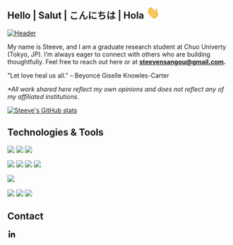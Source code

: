 <!--Title-->
## Hello | Salut | こんにちは | Hola <img src="wave.gif" width="30px">
 

<!--Header-->
[![Header](https://media.licdn.com/dms/image/v2/D5616AQFjeKJhRzWWgQ/profile-displaybackgroundimage-shrink_350_1400/profile-displaybackgroundimage-shrink_350_1400/0/1720402054591?e=1763596800&v=beta&t=ug4Ufel4oTloRhPDvT6X6oFtAxeqzcwAUwwoSedxxqg)]([https://some-url.dev/](https://www.linkedin.com/in/steeve-nsangou-572341241/))
<!--
**SGNILC/SGNILC** is a ✨ _special_ ✨ repository because its `README.md` (this file) appears on your GitHub profile.
![javascript](https://![wave](https://github.com/user-attachments/assets/9366eeb9-df40-4bae-bab0-5f7ea1ae6767)
github.com/user-attachments/assets/1ec1dfda-a55f-4f65-899b-2706a443fffe)

Here are some ideas to get you started:
![javascript](https://github.com/user-attachments/assets/6938a8c7-0ff4-457f-9ff3-7a269a2e0577)
<img width="1584" height="396" alt="Black Liquid Minimalist Daily Quotes LinkedIn Banner" src="https://github.com/user-attachments/assets/ea4e4e58-0e31-4f4c-ab2f-f25f84b19652" />

- 🔭 I’m currently working on ...
- 🌱 I’m currently learning ...
- 👯 I’m looking to collaborate on ...
- 🤔 I’m looking for help with ...
- 💬 Ask me about ...
- 📫 How to reach me: ...
- 😄 Pronouns: ...
- ⚡ Fun fact: ...
-->
<!--Introduction-->
<!-- Icons -->
My name is Steeve, and I am a graduate research student at Chuo Univerty (Tokyo, JP). I’m always eager to connect with others who are building thoughtfully. Feel free to reach out here or at <b>steevensangou@gmail.com.</b>

"Let love heal us all." – Beyoncé Giselle Knowles-Carter

<i>*All work shared here reflect my own opinions and does not reflect any of my affiliated institutions.</i>

<!--User Statistics-->
[![Steeve's GitHub stats](https://github-readme-stats.vercel.app/api?username=sgnilc&theme=graywhite)](https://github.com/anuraghazra/github-readme-stats)

## Technologies & Tools
<!--User Skills-->
![](https://img.shields.io/badge/Code-JavaScript-white?logo=javascript&logoColor=f5f5f5)
![](https://img.shields.io/badge/Code-Python-white?logo=python&logoColor=f5f5f5)
![](https://img.shields.io/badge/Code-SQL-white?logo=PostgreSql&logoColor=f5f5f5)
<!--![](https://img.shields.io/badge/Code-Java-white?java.png)-->
![](https://img.shields.io/badge/Frameworks-Databricks-white?logo=Databricks&logoColor=f5f5f5)
![](https://img.shields.io/badge/Frameworks-PowerBI-white?logo=soundcharts&logoColor=f5f5f5)
![](https://img.shields.io/badge/Frameworks-Salesforce-white?logo=Salesforce&logoColor=f5f5f5)
![](https://img.shields.io/badge/Frameworks-Figma-white?logo=Figma&logoColor=f5f5f5)

<!--![](https://img.shields.io/badge/Code-Java-white?java.png)-->
![](https://img.shields.io/badge/Cloud-AWS-white?logo=googlecloud&logoColor=f5f5f5)

![](https://img.shields.io/badge/Collaborative-Lucid-white?logo=Lucid&logoColor=f5f5f5)
![](https://img.shields.io/badge/Collaborative-Miro-white?logo=Miro&logoColor=f5f5f5)
![](https://img.shields.io/badge/Collaborative-Jira-white?logo=Jira&logoColor=f5f5f5)

## Contact 
<a href="https://www.linkedin.com/in/steeve-nsangou/">
  <img src="download.png" width="20" height="20">
</a>
